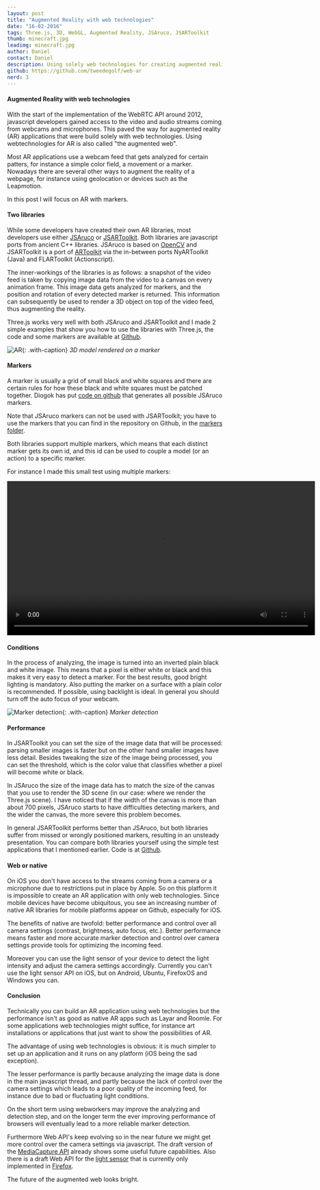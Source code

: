 ```yaml
---
layout: post
title: "Augmented Reality with web technologies"
date: "16-02-2016"
tags: Three.js, 3D, WebGL, Augmented Reality, JSAruco, JSARToolkit
thumb: minecraft.jpg
leadimg: minecraft.jpg
author: Daniel
contact: Daniel
description: Using solely web technologies for creating augmented reality applications
github: https://github.com/tweedegolf/web-ar
nerd: 3
---
```


#### Augmented Reality with web technologies

With the start of the implementation of the WebRTC API around 2012, javascript developers gained access to the video and audio streams coming from webcams and microphones. This paved the way for augmented reality (AR) applications that were build solely with web technologies. Using webtechnologies for AR is also called "the augmented web".

Most AR applications use a webcam feed that gets analyzed for certain patters, for instance a simple color field, a movement or a marker. Nowadays there are several other ways to augment the reality of a webpage, for instance using geolocation or devices such as the Leapmotion.

In this post I will focus on AR with markers.

#### Two libraries

While some developers have created their own AR libraries, most developers use either [JSAruco](https://github.com/jcmellado/js-aruco) or [JSARToolkit](https://github.com/kig/JSARToolKit). Both libraries are javascript ports from ancient C++ libraries. JSAruco is based on [OpenCV](http://opencv.org/) and JSARToolkit is a port of [ARToolkit](http://www.hitl.washington.edu/artoolkit/) via the in-between ports NyARToolkit (Java) and FLARToolkit (Actionscript).

The inner-workings of the libraries is as follows: a snapshot of the video feed is taken by copying image data from the video to a canvas on every animation frame. This image data gets analyzed for markers, and the position and rotation of every detected marker is returned. This information can subsequently be used to render a 3D object on top of the video feed, thus augmenting the reality.

Three.js works very well with both JSAruco and JSARToolkit and I made 2 simple examples that show you how to use the libraries with Three.js, the code and some markers are available at [Github](https://github.com/tweedegolf/web-ar).

![AR](/img/blog/jsaruco.jpg){: .with-caption}
*3D model rendered on a marker*


#### Markers

A marker is usually a grid of small black and white squares and there are certain rules for how these black and white squares must be patched together. Diogok has put [code on github](https://github.com/diogok/js-aruco-markers) that generates all possible JSAruco markers.

Note that JSAruco markers can not be used with JSARToolkit; you have to use the markers that you can find in the repository on Github, in the [markers folder](https://github.com/kig/JSARToolKit/tree/master/demos/markers).

Both libraries support multiple markers, which means that each distinct marker gets its own id, and this id can be used to couple a model (or an action) to a specific marker.

For instance I made this small test using multiple markers:

<video height="360" controls>
  <source src="http://data.tweedegolf.nl/web-ar/tjt-web-ar.mp4">
</video>


#### Conditions

In the process of analyzing, the image is turned into an inverted plain black and white image. This means that a pixel is either white or black and this makes it very easy to detect a marker. For the best results, good bright lighting is mandatory. Also putting the marker on a surface with a plain color is recommended. If possible, using backlight is ideal. In general you should turn off the auto focus of your webcam.

![Marker detection](/img/blog/inverted.jpg){: .with-caption}
*Marker detection*


#### Performance

In JSARToolkit you can set the size of the image data that will be processed: parsing smaller images is faster but on the other hand smaller images have less detail. Besides tweaking the size of the image being processed, you can set the threshold, which is the color value that classifies whether a pixel will become white or black.

In JSAruco the size of the image data has to match the size of the canvas that you use to render the 3D scene (in our case: where we render the Three.js scene). I have noticed that if the width of the canvas is more than about 700 pixels, JSAruco starts to have difficulties detecting markers, and the wider the canvas, the more severe this problem becomes.

In general JSARToolkit performs better than JSAruco, but both libraries suffer from missed or wrongly positioned markers, resulting in an unsteady presentation. You can compare both libraries yourself using the simple test applications that I mentioned earlier. Code is at [Github](https://github.com/tweedegolf/web-ar).


#### Web or native

On iOS you don't have access to the streams coming from a camera or a microphone due to restrictions put in place by Apple. So on this platform it is impossible to create an AR application with only web technologies. Since mobile devices have become ubiquitous, you see an increasing number of native AR libraries for mobile platforms appear on Github, especially for iOS.

The benefits of native are twofold: better performance and control over all camera settings (contrast, brightness, auto focus, etc.). Better performance means faster and more accurate marker detection and control over camera settings provide tools for optimizing the incoming feed.

Moreover you can use the light sensor of your device to detect the light intensity and adjust the camera settings accordingly. Currently you can't use the light sensor API on iOS, but on Android, Ubuntu, FirefoxOS and Windows you can.


#### Conclusion

Technically you can build an AR application using web technologies but the performance isn't as good as native AR apps such as Layar and Roomle. For some applications web technologies might suffice, for instance art installations or applications that just want to show the possibilities of AR.

The advantage of using web technologies is obvious: it is much simpler to set up an application and it runs on any platform (iOS being the sad exception).

The lesser performance is partly because analyzing the image data is done in the main javascript thread, and partly because the lack of control over the camera settings which leads to a poor quality of the incoming feed, for instance due to bad or fluctuating light conditions.

On the short term using webworkers may improve the analyzing and detection step, and on the longer term the ever improving performance of browsers will eventually lead to a more reliable marker detection.

Furthermore Web API's keep evolving so in the near future we might get more control over the camera settings via javascript. The draft version of the [MediaCapture API](http://w3c.github.io/mediacapture-main/#dictionary-mediatrackcapabilities-members) already shows some useful future capabilities. Also there is a draft Web API for the [light sensor](https://w3c.github.io/ambient-light/) that is currently only implemented in [Firefox](https://developer.mozilla.org/en-US/docs/Web/API/DeviceLightEvent/Using_light_sensors).

The future of the augmented web looks bright.








